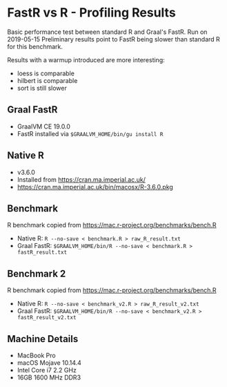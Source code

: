 # FastR vs R - Profiling Results

Basic performance test between standard R and Graal's FastR. Run on 2019-05-15
Preliminary results point to FastR being slower than standard R for this benchmark.

Results with a warmup introduced are more interesting:
* loess is comparable
* hilbert is comparable
* sort is still slower

## Graal FastR
* GraalVM CE 19.0.0 
* FastR installed via `$GRAALVM_HOME/bin/gu install R`

## Native R
* v3.6.0
* Installed from https://cran.ma.imperial.ac.uk/
* https://cran.ma.imperial.ac.uk/bin/macosx/R-3.6.0.pkg

## Benchmark
R benchmark copied from https://mac.r-project.org/benchmarks/bench.R

* Native R: `R --no-save < benchmark.R > raw_R_result.txt`
* Graal FastR: `$GRAALVM_HOME/bin/R --no-save < benchmark.R > fastR_result.txt` 

## Benchmark 2
R benchmark copied from https://mac.r-project.org/benchmarks/bench.R

* Native R: `R --no-save < benchmark_v2.R > raw_R_result_v2.txt`
* Graal FastR: `$GRAALVM_HOME/bin/R --no-save < benchmark_v2.R > fastR_result_v2.txt` 

## Machine Details

* MacBook Pro
* macOS Mojave 10.14.4
* Intel Core i7 2.2 GHz
* 16GB 1600 MHz DDR3
